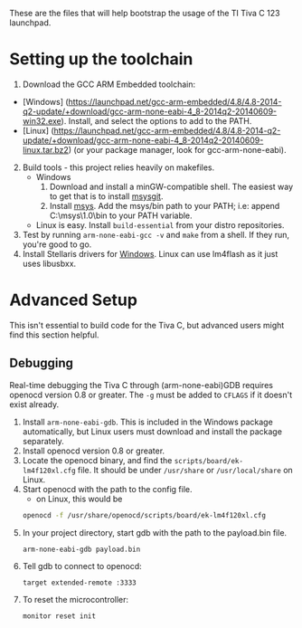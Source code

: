 These are the files that will help bootstrap the usage of the TI Tiva C 123 launchpad.

# Setting up the toolchain

1. Download the GCC ARM Embedded toolchain:
 * [Windows] (https://launchpad.net/gcc-arm-embedded/4.8/4.8-2014-q2-update/+download/gcc-arm-none-eabi-4_8-2014q2-20140609-win32.exe). Install, and select the options to add to the PATH.
 * [Linux] (https://launchpad.net/gcc-arm-embedded/4.8/4.8-2014-q2-update/+download/gcc-arm-none-eabi-4_8-2014q2-20140609-linux.tar.bz2) (or your package manager, look for gcc-arm-none-eabi).
2. Build tools - this project relies heavily on makefiles.
	* Windows
		1. Download and install a minGW-compatible shell. The easiest way to get that is to install [msysgit](http://msysgit.github.io/).
		2. Install [msys](http://downloads.sourceforge.net/project/mingw/MSYS/Base/msys-core/msys-1.0.11/MSYS-1.0.11.exe). Add the msys/bin path to your PATH; i.e: append C:\msys\1.0\bin to your PATH variable.
	* Linux is easy. Install `build-essential` from your distro repositories.
3. Test by running `arm-none-eabi-gcc -v` and `make` from a shell. If they run, you're good to go.
4. Install Stellaris drivers for [Windows]( http://www.ti.com/lit/sw/slac632/slac632.zip). Linux can use lm4flash as it just uses libusbxx.

# Advanced Setup
This isn't essential to build code for the Tiva C, but advanced users might find this section helpful.


## Debugging
Real-time debugging the Tiva C through (arm-none-eabi)GDB requires openocd version 0.8 or greater. The `-g` must be added to `CFLAGS` if it doesn't exist already.


1. Install `arm-none-eabi-gdb`. This is included in the Windows package automatically, but Linux users must download and install the package separately.
2. Install openocd version 0.8 or greater. 
3. Locate the openocd binary, and find the `scripts/board/ek-lm4f120xl.cfg` file. It should be under `/usr/share` or `/usr/local/share` on Linux.
4. Start openocd with the path to the config file. 
	* on Linux, this would be 
	```bash
	openocd -f /usr/share/openocd/scripts/board/ek-lm4f120xl.cfg
	```
5. In your project directory, start gdb with the path to the payload.bin file. 
	```bash
	arm-none-eabi-gdb payload.bin
	```
6. Tell gdb to connect to openocd:
	```
	target extended-remote :3333
	```
7. To reset the microcontroller:
	```
	monitor reset init
	```
